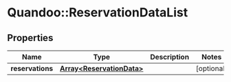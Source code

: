 # Quandoo::ReservationDataList

## Properties
Name | Type | Description | Notes
------------ | ------------- | ------------- | -------------
**reservations** | [**Array&lt;ReservationData&gt;**](ReservationData.md) |  | [optional] 


